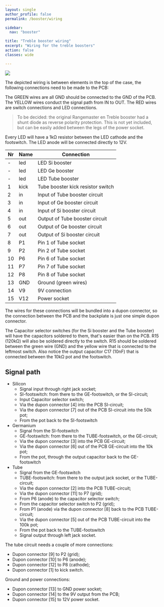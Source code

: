 ```yaml
---
layout: single
author_profile: false
permalink: /booster/wiring

sidebar:
  nav: "booster"

title: "Treble booster wiring"
excerpt: "Wiring for the treble boosters"
action: false
classes: wide

---
```

![](/assets/images/booster/wiring.png)

The depicted wiring is between elements in the top of the case, the following connections need to be made to the PCB:

The GREEN wires are all GND should be connected to the GND of the PCB. The YELLOW wires conduct the signal path from IN to OUT. The RED wires are switch connections and LED connections.

> To be decided: the original Rangemaster en Treble booster had a shunt diode as reverse polarity protection. This is not yet included, but can be easily added between the legs of the power socket.

Every LED will have a 1kΩ resistor between the LED cathode and the footswitch. The LED anode will be connected directly to 12V.

| Nr | Name | Connection |
|----|------|------------|
| -| led | LED Si booster |
| -| led | LED Ge booster |
| -| led | LED Tube booster |
| 1| kick | Tube booster kick resistor switch |
| 2| in | Input of Tube booster circuit |
| 3| in | Input of Ge booster circuit |
| 4| in | Input of Si booster circuit |
| 5| out | Output of Tube booster circuit |
| 6| out | Output of Ge booster circuit |
| 7| out | Output of Si booster circuit |
| 8| P1 | Pin 1 of Tube socket |
| 9| P2 | Pin 2 of Tube socket |
|10| P6 | Pin 6 of Tube socket |
|11| P7 | Pin 7 of Tube socket |
|12| P8 | Pin 8 of Tube socket |
|13| GND | Ground (green wires) |
|14| V9 | 9V connection |
|15| V12 | Power socket |

The wires for these connections will be bundled into a dupon connector, so the connection between the PCB and the backplate is just one simple dupon connector.

The Capacitor selector switches (for the Si booster and the Tube booster) will have the capacitors soldered to them, that's easier than on the PCB. R15 (120kΩ) will also be soldered directly to the switch. R15 should be soldered between the green wire (GND) and the yellow wire that is connected to the leftmost switch. Also notice the output capacitor C17 (10nF) that is connected between the 10kΩ pot and the footswitch.

## Signal path

- Silicon
  - Signal input through right jack socket;
  - SI-footswitch: from there to the GE-footswitch, or the SI-circuit;
  - Input Capacitor selector switch;
  - Via the dupon connector [4] into the PCB SI-circuit;
  - Via the dupon connector [7] out of the PCB SI-circuit into the 50k pot;
  - From the pot back to the SI-footswitch
- Germanium
  - Signal from the SI-footswitch
  - GE-footswitch: from there to the TUBE-footswitch, or the GE-circuit;
  - Via the dupon connector [3] into the PCB GE-circuit;
  - Via the dupon connector [6] out of the PCB GE-circuit into the 10k pot;
  - From the pot, through the output capacitor back to the GE-footswitch
- Tube
  - Signal from the GE-footswitch
  - TUBE-footswitch: from there to the output jack socket, or the TUBE-circuit;
  - Via the dupon connector [2] into the PCB TUBE-circuit;
  - Via the dupon connector [11] to P7 (grid);
  - From P6 (anode) to the capacitor selector switch;
  - From the capacitor selector switch to P2 (grid);
  - From P1 (anode) via the dupon connector [8] back to the PCB TUBE-circuit;
  - Via the dupon connector [5] out of the PCB TUBE-circuit into the 100k pot;
  - From the pot back to the TUBE-footswitch
  - Signal output through left jack socket.

The tube circuit needs a couple of more connections:
- Dupon connector [9] to P2 (grid);
- Dupon connector [10] to P6 (anode);
- Dupon connector [12] to P8 (cathode);
- Dupon connector [1] to kick switch.

Ground and power connections:
- Dupon connector [13] to GND power socket;
- Dupon connector [14] to the 9V output from the PCB;
- Dupon connector [15] to 12V power socket.
